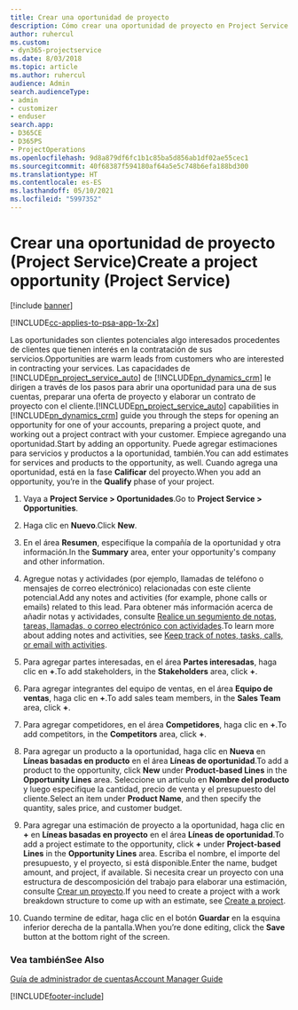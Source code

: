 ```yaml
---
title: Crear una oportunidad de proyecto
description: Cómo crear una oportunidad de proyecto en Project Service
author: ruhercul
ms.custom:
- dyn365-projectservice
ms.date: 8/03/2018
ms.topic: article
ms.author: ruhercul
audience: Admin
search.audienceType:
- admin
- customizer
- enduser
search.app:
- D365CE
- D365PS
- ProjectOperations
ms.openlocfilehash: 9d8a879df6fc1b1c85ba5d856ab1df02ae55cec1
ms.sourcegitcommit: 40f68387f594180af64a5e5c748b6efa188bd300
ms.translationtype: HT
ms.contentlocale: es-ES
ms.lasthandoff: 05/10/2021
ms.locfileid: "5997352"
---
```

# <a name="create-a-project-opportunity-project-service"></a><span data-ttu-id="da2b9-103">Crear una oportunidad de proyecto (Project Service)</span><span class="sxs-lookup"><span data-stu-id="da2b9-103">Create a project opportunity (Project Service)</span></span>

[!include [banner](../includes/psa-now-project-operations.md)]

[!INCLUDE[cc-applies-to-psa-app-1x-2x](../includes/cc-applies-to-psa-app-1x-2x.md)]

<span data-ttu-id="da2b9-104">Las oportunidades son clientes potenciales algo interesados procedentes de clientes que tienen interés en la contratación de sus servicios.</span><span class="sxs-lookup"><span data-stu-id="da2b9-104">Opportunities are warm leads from customers who are interested in contracting your services.</span></span> <span data-ttu-id="da2b9-105">Las capacidades de [!INCLUDE[pn_project_service_auto](../includes/pn-project-service-auto.md)] de [!INCLUDE[pn_dynamics_crm](../includes/pn-dynamics-crm.md)] le dirigen a través de los pasos para abrir una oportunidad para una de sus cuentas, preparar una oferta de proyecto y elaborar un contrato de proyecto con el cliente.</span><span class="sxs-lookup"><span data-stu-id="da2b9-105">[!INCLUDE[pn_project_service_auto](../includes/pn-project-service-auto.md)] capabilities in [!INCLUDE[pn_dynamics_crm](../includes/pn-dynamics-crm.md)] guide you through the steps for opening an opportunity for one of your accounts, preparing a project quote, and working out a project contract with your customer.</span></span> <span data-ttu-id="da2b9-106">Empiece agregando una oportunidad.</span><span class="sxs-lookup"><span data-stu-id="da2b9-106">Start by adding an opportunity.</span></span> <span data-ttu-id="da2b9-107">Puede agregar estimaciones para servicios y productos a la oportunidad, también.</span><span class="sxs-lookup"><span data-stu-id="da2b9-107">You can add estimates for services and products to the opportunity, as well.</span></span> <span data-ttu-id="da2b9-108">Cuando agrega una oportunidad, está en la fase **Calificar** del proyecto.</span><span class="sxs-lookup"><span data-stu-id="da2b9-108">When you add an opportunity, you’re in the **Qualify** phase of your project.</span></span>  
  
1.  <span data-ttu-id="da2b9-109">Vaya a **Project Service > Oportunidades**.</span><span class="sxs-lookup"><span data-stu-id="da2b9-109">Go to **Project Service > Opportunities**.</span></span>  
  
2.  <span data-ttu-id="da2b9-110">Haga clic en **Nuevo**.</span><span class="sxs-lookup"><span data-stu-id="da2b9-110">Click **New**.</span></span>  
  
3.  <span data-ttu-id="da2b9-111">En el área **Resumen**, especifique la compañía de la oportunidad y otra información.</span><span class="sxs-lookup"><span data-stu-id="da2b9-111">In the **Summary** area, enter your opportunity's company and other information.</span></span>  
  
4.  <span data-ttu-id="da2b9-112">Agregue notas y actividades (por ejemplo, llamadas de teléfono o mensajes de correo electrónico) relacionadas con este cliente potencial.</span><span class="sxs-lookup"><span data-stu-id="da2b9-112">Add any notes and activities (for example, phone calls or emails) related to this lead.</span></span> <span data-ttu-id="da2b9-113">Para obtener más información acerca de añadir notas y actividades, consulte [Realice un segumiento de notas, tareas, llamadas, o correo electrónico con actividades](/dynamics365/customerengagement/on-premises/basics/work-with-activities).</span><span class="sxs-lookup"><span data-stu-id="da2b9-113">To learn more about adding notes and activities, see [Keep track of notes, tasks, calls, or email with activities](/dynamics365/customerengagement/on-premises/basics/work-with-activities).</span></span>  
  
5.  <span data-ttu-id="da2b9-114">Para agregar partes interesadas, en el área **Partes interesadas**, haga clic en **+**.</span><span class="sxs-lookup"><span data-stu-id="da2b9-114">To add stakeholders, in the **Stakeholders** area, click **+**.</span></span>  
  
6.  <span data-ttu-id="da2b9-115">Para agregar integrantes del equipo de ventas, en el área **Equipo de ventas**, haga clic en **+**.</span><span class="sxs-lookup"><span data-stu-id="da2b9-115">To add sales team members, in the **Sales Team** area, click **+**.</span></span>  
  
7.  <span data-ttu-id="da2b9-116">Para agregar competidores, en el área **Competidores**, haga clic en **+**.</span><span class="sxs-lookup"><span data-stu-id="da2b9-116">To add competitors, in the **Competitors** area, click **+**.</span></span>  
  
8.  <span data-ttu-id="da2b9-117">Para agregar un producto a la oportunidad, haga clic en **Nueva** en **Líneas basadas en producto** en el área **Líneas de oportunidad**.</span><span class="sxs-lookup"><span data-stu-id="da2b9-117">To add a product to the opportunity, click **New** under **Product-based Lines** in the **Opportunity Lines** area.</span></span> <span data-ttu-id="da2b9-118">Seleccione un artículo en **Nombre del producto** y luego especifique la cantidad, precio de venta y el presupuesto del cliente.</span><span class="sxs-lookup"><span data-stu-id="da2b9-118">Select an item under **Product Name**, and then specify the quantity, sales price, and customer budget.</span></span>  
  
9. <span data-ttu-id="da2b9-119">Para agregar una estimación de proyecto a la oportunidad, haga clic en **+** en **Líneas basadas en proyecto** en el área **Líneas de oportunidad**.</span><span class="sxs-lookup"><span data-stu-id="da2b9-119">To add a project estimate to the opportunity, click **+** under **Project-based Lines** in the **Opportunity Lines** area.</span></span> <span data-ttu-id="da2b9-120">Escriba el nombre, el importe del presupuesto, y el proyecto, si está disponible.</span><span class="sxs-lookup"><span data-stu-id="da2b9-120">Enter the name, budget amount, and project, if available.</span></span> <span data-ttu-id="da2b9-121">Si necesita crear un proyecto con una estructura de descomposición del trabajo para elaborar una estimación, consulte [Crear un proyecto](../psa/create-project.md).</span><span class="sxs-lookup"><span data-stu-id="da2b9-121">If you need to create a project with a work breakdown structure to come up with an estimate, see [Create a project](../psa/create-project.md).</span></span>  
  
10. <span data-ttu-id="da2b9-122">Cuando termine de editar, haga clic en el botón **Guardar** en la esquina inferior derecha de la pantalla.</span><span class="sxs-lookup"><span data-stu-id="da2b9-122">When you’re done editing, click the **Save** button at the bottom right of the screen.</span></span>  
  
### <a name="see-also"></a><span data-ttu-id="da2b9-123">Vea también</span><span class="sxs-lookup"><span data-stu-id="da2b9-123">See Also</span></span>  
 [<span data-ttu-id="da2b9-124">Guía de administrador de cuentas</span><span class="sxs-lookup"><span data-stu-id="da2b9-124">Account Manager Guide</span></span>](../psa/account-manager-guide.md)


[!INCLUDE[footer-include](../includes/footer-banner.md)]